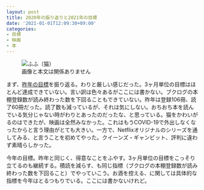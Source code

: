```yaml
---
layout: post
title: 2020年の振り返りと2021年の目標
date: '2021-01-01T12:09:30+09:00'
categories:
- 目標
- 映画
- 本
---
```


<figure>
<img src="/blog/images/2021-fufu.jpg" alt="ふふ（猫）" />
<figcaption>画像と本文は関係ありません</figcaption>
</figure>

まず、[昨年の目標](/blog/2020/01/new-years-resolution.html)を振り返る。わりと厳しい感じだった。3ヶ月単位の目標はほとんど達成できていない。言い訳は色々あるがここには書かない。ブクログの本棚登録数が読み終わった数を下回ることもできていない。昨年は登録106冊、読了60冊だった。読了数も減っているが、それは気にしない。おちおち本を読んでいる気分じゃない時がわりとあったのだったな、と思っている。猫をかわいがるのはできたが、映画は全然みなかった。これはもうCOVID-19で外出しなくなったからと言う理由がとても大きい。一方で、Netflixオリジナルのシリーズを通してみる、と言うことを初めてやった。クイーンズ・ギャンビット、評判に違わず素晴らしかった。

今年の目標。昨年と同じく、得意なことをふやす。3ヶ月単位の目標をこっそり立てるのも継続する。積読を減らす、も同じ指標（ブクログの本棚登録数が読み終わった数を下回ること）でやっていこう。お酒を控える、に関しては具体的な指標を今年はとるつもりでいる。ここには書かないけれど。

